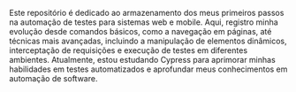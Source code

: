 Este repositório é dedicado ao armazenamento dos meus primeiros passos na automação de testes para sistemas web e mobile. Aqui, registro minha evolução desde comandos básicos, como a navegação em páginas, até técnicas mais avançadas, incluindo a manipulação de elementos dinâmicos, interceptação de requisições e execução de testes em diferentes ambientes. Atualmente, estou estudando Cypress para aprimorar minhas habilidades em testes automatizados e aprofundar meus conhecimentos em automação de software.
